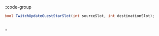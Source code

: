 ::code-group
  ```csharp [Method]
  bool TwitchUpdateGuestStarSlot(int sourceSlot, int destinationSlot);
  ```
  ```csharp [Example]

  ```
::